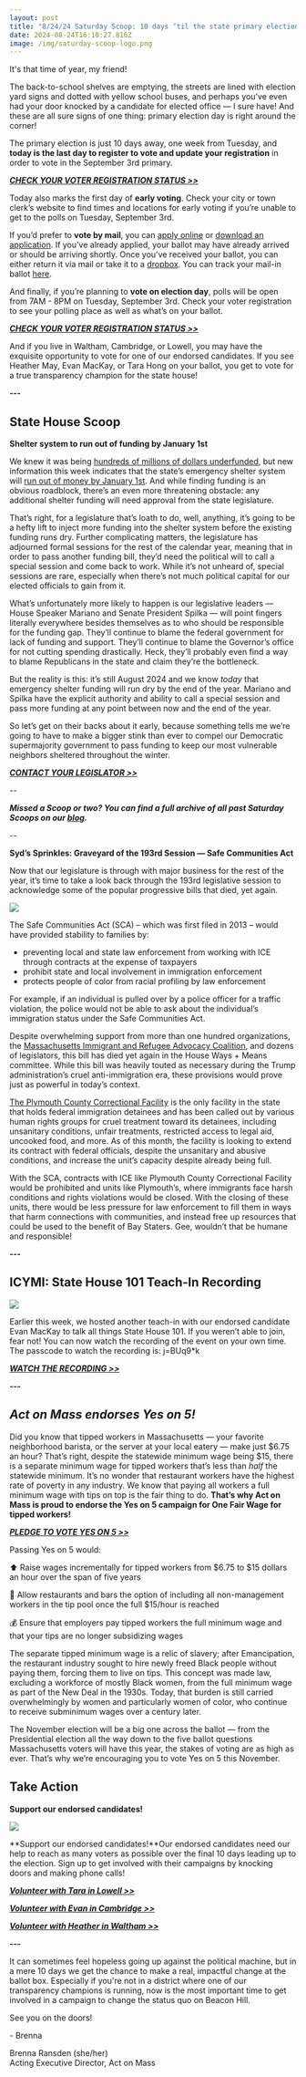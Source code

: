 ```yaml
---
layout: post
title: "8/24/24 Saturday Scoop: 10 days ‘til the state primary election"
date: 2024-08-24T16:10:27.816Z
image: /img/saturday-scoop-logo.png
---
```

It's that time of year, my friend!

The back-to-school shelves are emptying, the streets are lined with election yard signs and dotted with yellow school buses, and perhaps you’ve even had your door knocked by a candidate for elected office — I sure have! And these are all sure signs of one thing: primary election day is right around the corner!

The primary election is just 10 days away, one week from Tuesday, and **today is the last day to register to vote and update your registration** in order to vote in the September 3rd primary. 

***[CHECK YOUR VOTER REGISTRATION STATUS >>](https://www.sec.state.ma.us/VoterRegistrationSearch/MyVoterRegStatus.aspx)***

Today also marks the first day of **early voting**. Check your city or town clerk’s website to find times and locations for early voting if you’re unable to get to the polls on Tuesday, September 3rd. 

If you’d prefer to **vote by mail**, you can [apply online](https://click.actionnetwork.org/ss/c/u001.XaF8mXqsA6b2dSPmhsleMbkzFvLJsU5dDeYJ00QrEux7P1aDCVMhlh0SHhdi1EvR5iwdih4GQUFR-LFJUO1PsufvWUnKj9EnGkkddLN6zLmnadFBNZoANKhMu-VEpb9iJlNYCGGBQpno_DvyupTpZsdJh4qfV01CI6yyzkAGHyVQ3qR6j3Ixw77qwQIZSWbW6-LMXiopKvfa5czT95UYdY-nwh2bYHLALnD2pr5abRvGdHZXJWJescvl9ulB4qQ4wn3Kw9UIsOf-c9W7cgztTqdBQKfy5tx5QVPriZmnJ-elHrjtardPeHgXCFW_VNKBUkxK30CfKsSrEFApJRdg8Uikog4KyJsiFtxmcHWSDgJZOWsKjJkSpps46GjQ3cXcTNcFjXTMs6UKbrA0X5w5lg/495/ZnbN05MOR1ODPrVTHIpnTA/h1/h001.uVD0qwgB5CwFojIxJMjfkoYc6wDH2tajg4h9UL39wPc?utm_medium=&nvep=&hmac=&emci=e9375d53-2f62-ef11-991a-6045bddbfc4b&emdi=ea000000-0000-0000-0000-000000000001&ceid=9415970) or [download an application](https://click.actionnetwork.org/ss/c/u001.XaF8mXqsA6b2dSPmhsleMbkzFvLJsU5dDeYJ00QrEuwUHVBiOwBLNN_N3Vwaw7vPcYjoNzatGfDGD4oFVlfor3cYiTa7aBCP-us5X2uG67cBQnv2h6XoqjEuueMDgyF2QBWUyND8bKe2ZkkbeGZrhLTxJXjOST3xchhAgmzVarRoX2J1zYcEZAbBdWribR4wJ1uTVNTamsO_YIIhiwff3zwgyU-HzILIs9v1hJJnwJoLH8IgjVoaemePb8eZ88OkqHy_Y8kaIP0V9dYL9Qg2Rp0vEUODm1RxViEA_y8o2PP_slsFfgOr9h_A2XEPJGx50HkKFxWk9p6hyOMNzKFI_vwuku00VIjKnaJVKuFBHNYYEklVpjhOZW8TgPGWiuoDm9q7alTslA36rCRqzCAg4egG6IEYBQDOLWa26Nyzqhzx8BCsoQ444qyaFK7wXKbc/495/ZnbN05MOR1ODPrVTHIpnTA/h2/h001.Id8epcPUEJkWlFmtejgW1G0BnEI18B_CH25NYx5Tnu0?utm_medium=&nvep=&hmac=&emci=e9375d53-2f62-ef11-991a-6045bddbfc4b&emdi=ea000000-0000-0000-0000-000000000001&ceid=9415970). If you’ve already applied, your ballot may have already arrived or should be arriving shortly. Once you’ve received your ballot, you can either return it via mail or take it to a [dropbox](https://www.sec.state.ma.us/divisions/elections/voter-resources/find-my-local-election-office.htm?utm_medium=&nvep=&hmac=&emci=e9375d53-2f62-ef11-991a-6045bddbfc4b&emdi=ea000000-0000-0000-0000-000000000001&ceid=9415970). You can track your mail-in ballot [here](https://www.sec.state.ma.us/WhereDoIVoteMA/TrackMyBallot?utm_medium=&nvep=&hmac=&emci=e9375d53-2f62-ef11-991a-6045bddbfc4b&emdi=ea000000-0000-0000-0000-000000000001&ceid=9415970). 

And finally, if you’re planning to **vote on election day**, polls will be open from 7AM - 8PM on Tuesday, September 3rd. Check your voter registration to see your polling place as well as what’s on your ballot. 

***[CHECK YOUR VOTER REGISTRATION STATUS >>](https://www.sec.state.ma.us/VoterRegistrationSearch/MyVoterRegStatus.aspx)***

And if you live in Waltham, Cambridge, or Lowell, you may have the exquisite opportunity to vote for one of our endorsed candidates. If you see Heather May, Evan MacKay, or Tara Hong on your ballot, you get to vote for a true transparency champion for the state house!  

**\---**

## State House Scoop

**Shelter system to run out of funding by January 1st**

We knew it was being [hundreds of millions of dollars underfunded](https://actonmass.org/post/2024/07/23/7-20-24-saturday-scoop-what-is-and-isnt-in-the-58-billion-state-budget/?utm_medium=&nvep=&hmac=&emci=e9375d53-2f62-ef11-991a-6045bddbfc4b&emdi=ea000000-0000-0000-0000-000000000001&ceid=9415970), but new information this week indicates that the state’s emergency shelter system will [run out of money by January 1st](https://www.wgbh.org/news/politics/2024-08-19/states-shelter-system-projected-to-run-out-of-money-by-january?utm_medium=&nvep=&hmac=&emci=e9375d53-2f62-ef11-991a-6045bddbfc4b&emdi=ea000000-0000-0000-0000-000000000001&ceid=9415970). And while finding funding is an obvious roadblock, there’s an even more threatening obstacle: any additional shelter funding will need approval from the state legislature.

That’s right, for a legislature that’s loath to do, well, anything, it’s going to be a hefty lift to inject more funding into the shelter system before the existing funding runs dry. Further complicating matters, the legislature has adjourned formal sessions for the rest of the calendar year, meaning that in order to pass another funding bill, they’d need the political will to call a special session and come back to work. While it’s not unheard of, special sessions are rare, especially when there’s not much political capital for our elected officials to gain from it. 

What’s unfortunately more likely to happen is our legislative leaders — House Speaker Mariano and Senate President Spilka — will point fingers literally everywhere besides themselves as to who should be responsible for the funding gap. They’ll continue to blame the federal government for lack of funding and support. They’ll continue to blame the Governor’s office for not cutting spending drastically. Heck, they’ll probably even find a way to blame Republicans in the state and claim they’re the bottleneck.

But the reality is this: it’s still August 2024 and we know *today* that emergency shelter funding will run dry by the end of the year. Mariano and Spilka have the explicit authority and ability to call a special session and pass more funding at any point between now and the end of the year. 

So let’s get on their backs about it early, because something tells me we’re going to have to make a bigger stink than ever to compel our Democratic supermajority government to pass funding to keep our most vulnerable neighbors sheltered throughout the winter.

***[CONTACT YOUR LEGISLATOR >>](https://malegislature.gov/Search/FindMyLegislator)***

*\--*

***Missed a Scoop or two? You can find a full archive of all past Saturday Scoops on our [blog](https://actonmass.org/blog?utm_medium=&{{{EngagementData}}}&emci=25102f50-235a-ee11-9937-00224832eb73&emdi=ea000000-0000-0000-0000-000000000001&ceid={{ContactsEmailID}}).***

*\--*

**Syd’s Sprinkles: Graveyard of the 193rd Session — Safe Communities Act**

Now that our legislature is through with major business for the rest of the year, it’s time to take a look back through the 193rd legislative session to acknowledge some of the popular progressive bills that died, yet again.

![](/img/screenshot-2024-08-24-at-18.13.33.png)

The Safe Communities Act (SCA) – which was first filed in 2013 – would have provided stability to families by:

* preventing local and state law enforcement from working with ICE through contracts at the expense of taxpayers
* prohibit state and local involvement in immigration enforcement 
* protects people of color from racial profiling by law enforcement

For example, if an individual is pulled over by a police officer for a traffic violation, the police would not be able to ask about the individual’s immigration status under the Safe Communities Act.

Despite overwhelming support from more than one hundred organizations, the [Massachusetts Immigrant and Refugee Advocacy Coalition](https://miracoalition.org/our-work/miras-state-legislative-priorities-2023-2024/?utm_medium=&nvep=&hmac=&emci=e9375d53-2f62-ef11-991a-6045bddbfc4b&emdi=ea000000-0000-0000-0000-000000000001&ceid=9415970), and dozens of legislators, this bill has died yet again in the House Ways + Means committee. While this bill was heavily touted as necessary during the Trump administration’s cruel anti-immigration era, these provisions would prove just as powerful in today’s context.

[The Plymouth County Correctional Facility](https://www.bostonglobe.com/2024/08/18/metro/ice-immigration-contract-plymouth/?utm_medium=&nvep=&hmac=&emci=e9375d53-2f62-ef11-991a-6045bddbfc4b&emdi=ea000000-0000-0000-0000-000000000001&ceid=9415970) is the only facility in the state that holds federal immigration detainees and has been called out by various human rights groups for cruel treatment toward its detainees, including unsanitary conditions, unfair treatments, restricted access to legal aid, uncooked food, and more. As of this month, the facility is looking to extend its contract with federal officials, despite the unsanitary and abusive conditions, and increase the unit’s capacity despite already being full. 

With the SCA, contracts with ICE like Plymouth County Correctional Facility would be prohibited and units like Plymouth’s, where immigrants face harsh conditions and rights violations would be closed. With the closing of these units, there would be less pressure for law enforcement to fill them in ways that harm connections with communities, and instead free up resources that could be used to the benefit of Bay Staters. Gee, wouldn’t that be humane and responsible! 

**\---**

## **ICYMI: State House 101 Teach-In Recording**

![](/img/state-house-101.jpg)

Earlier this week, we hosted another teach-in with our endorsed candidate Evan MacKay to talk all things State House 101. If you weren’t able to join, fear not! You can now watch the recording of the event on your own time. The passcode to watch the recording is: j=BUq9*k

***[WATCH THE RECORDING >>](https://us02web.zoom.us/rec/share/vmPK-OWrP8lqFzfg9vMeUVDwqtkFJjAQ30Ka4Z9ASMuCSlVQUzlHHz2yBU_dl7Xx.3rOCeRi5hafYI53j?nvep=&hmac=&emci=e9375d53-2f62-ef11-991a-6045bddbfc4b&emdi=ea000000-0000-0000-0000-000000000001&ceid=9415970)***

***\---***

## *Act on Mass endorses Yes on 5!*

Did you know that tipped workers in Massachusetts — your favorite neighborhood barista, or the server at your local eatery — make just $6.75 an hour? That’s right, despite the statewide minimum wage being $15, there is a separate minimum wage for tipped workers that’s less than *half* the statewide minimum. It’s no wonder that restaurant workers have the highest rate of poverty in any industry. We know that paying all workers a full minimum wage with tips on top is the fair thing to do. **That’s why Act on Mass is proud to endorse the Yes on 5 campaign for One Fair Wage for tipped workers!** 

***[PLEDGE TO VOTE YES ON 5 >>](https://docs.google.com/forms/d/e/1FAIpQLSclZlgxg0ru7qJSNClXlmGoaQTCxNNuG6ESgpiUBoWP0FSS5Q/viewform?nvep&hmac&emci=e9375d53-2f62-ef11-991a-6045bddbfc4b)***

Passing Yes on 5 would:

⬆️ Raise wages incrementally for tipped workers from $6.75 to $15 dollars an hour over the span of five years

🤝 Allow restaurants and bars the option of including all non-management workers in the tip pool once the full $15/hour is reached

💰 Ensure that employers pay tipped workers the full minimum wage and that your tips are no longer subsidizing wages

The separate tipped minimum wage is a relic of slavery; after Emancipation, the restaurant industry sought to hire newly freed Black people without paying them, forcing them to live on tips. This concept was made law, excluding a workforce of mostly Black women, from the full minimum wage as part of the New Deal in the 1930s. Today, that burden is still carried overwhelmingly by women and particularly women of color, who continue to receive subminimum wages over a century later. 

The November election will be a big one across the ballot — from the Presidential election all the way down to the five ballot questions Massachusetts voters will have this year, the stakes of voting are as high as ever. That’s why we’re encouraging you to vote Yes on 5 this November.

## Take Action

**Support our endorsed candidates!**

![](/img/2024-endorsement-graphics-email-header-.jpg)

**Support our endorsed candidates!**Our endorsed candidates need our help to reach as many voters as possible over the final 10 days leading up to the election. Sign up to get involved with their campaigns by knocking doors and making phone calls!

***[Volunteer with Tara in Lowell >>](https://www.tarahong.com/join-our-team)***

***[Volunteer with Evan in Cambridge >>](https://www.evanforcambridge.com/campaign-events)***

***[Volunteer with Heather in Waltham >>](https://www.heatherforwaltham.com/get-involved)***

**\---**

It can sometimes feel hopeless going up against the political machine, but in a mere 10 days we get the chance to make a real, impactful change at the ballot box. Especially if you're not in a district where one of our transparency champions is running, now is the most important time to get involved in a campaign to change the status quo on Beacon Hill.

See you on the doors!

\- Brenna

Brenna Ransden (she/her)\
Acting Executive Director, Act on Mass